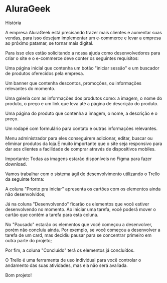 # AluraGeek
História

A empresa AluraGeek está precisando trazer mais clientes e aumentar suas vendas, para isso desejam implementar um e-commerce e levar a empresa ao próximo patamar, se tornar mais digital.

Para isso eles estão solicitando a nossa ajuda como desenvolvedores para criar o site e o e-commerce deve conter os seguintes requisitos:

Uma página inicial que contenha um botão "iniciar sessão" e um buscador de produtos oferecidos pela empresa.

Um banner que contenha descontos, promoções, ou informações relevantes do momento.

Uma galeria com as informações dos produtos como: a imagem, o nome do produto, o preço e um link que leva até a página de descrição do produto.

Uma página do produto que contenha a imagem, o nome, a descrição e o preço.

Um rodapé com formulário para contato e outras informações relevantes.

Menu administrador para eles conseguirem adicionar, editar, buscar ou eliminar produtos da loja.É muito importante que o site seja responsivo para dar aos clientes a facilidade de comprar através de dispositivos mobiles.

Importante: Todas as imagens estarão disponíveis no Figma para fazer download.



Vamos trabalhar com o sistema ágil de desenvolvimento utilizando o Trello da seguinte forma:

A coluna "Pronto pra iniciar" apresenta os cartões com os elementos ainda não desenvolvidos;

Já na coluna "Desenvolvendo" ficarão os elementos que você estiver desenvolvendo no momento. Ao iniciar uma tarefa, você poderá mover o cartão que contém a tarefa para esta coluna.

No "Pausado" estarão os elementos que você começou a desenvolver, porém não concluiu ainda. Por exemplo, se você começou a desenvolver a tarefa de um card, mas decidiu pausar para se concentrar primeiro em outra parte do projeto;

Por fim, a coluna "Concluído" terá os elementos já concluídos.

O Trello é uma ferramenta de uso individual para você controlar o andamento das suas atividades, mas ela não será avaliada.

Bom projeto!
